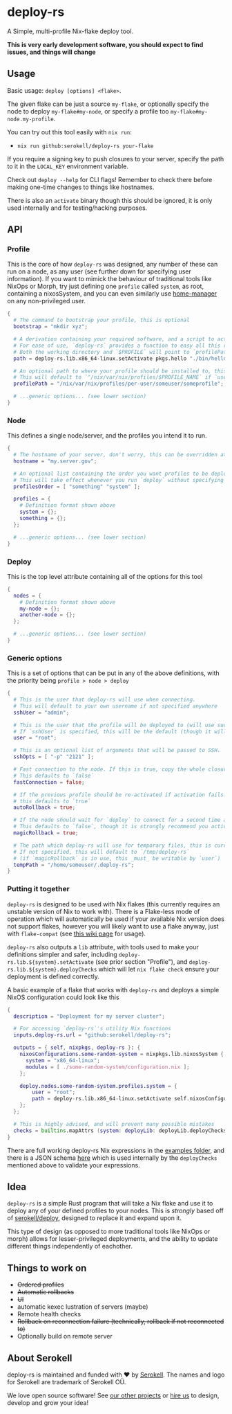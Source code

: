 <!--
SPDX-FileCopyrightText: 2020 Serokell <https://serokell.io/>

SPDX-License-Identifier: MPL-2.0
-->

# deploy-rs

A Simple, multi-profile Nix-flake deploy tool.

**This is very early development software, you should expect to find issues, and things will change**

## Usage

Basic usage: `deploy [options] <flake>`.

The given flake can be just a source `my-flake`, or optionally specify the node to deploy `my-flake#my-node`, or specify a profile too `my-flake#my-node.my-profile`.

You can try out this tool easily with `nix run`:
- `nix run github:serokell/deploy-rs your-flake`

If you require a signing key to push closures to your server, specify the path to it in the `LOCAL_KEY` environment variable.

Check out `deploy --help` for CLI flags! Remember to check there before making one-time changes to things like hostnames.

There is also an `activate` binary though this should be ignored, it is only used internally and for testing/hacking purposes.

## API

### Profile

This is the core of how `deploy-rs` was designed, any number of these can run on a node, as any user (see further down for specifying user information). If you want to mimick the behaviour of traditional tools like NixOps or Morph, try just defining one `profile` called `system`, as root, containing a nixosSystem, and you can even similarly use [home-manager](https://github.com/nix-community/home-manager) on any non-privileged user.

```nix
{
  # The command to bootstrap your profile, this is optional
  bootstrap = "mkdir xyz";

  # A derivation containing your required software, and a script to activate it in `${path}/activate`
  # For ease of use, `deploy-rs` provides a function to easy all this required activation script to any derivation
  # Both the working directory and `$PROFILE` will point to `profilePath`
  path = deploy-rs.lib.x86_64-linux.setActivate pkgs.hello "./bin/hello";

  # An optional path to where your profile should be installed to, this is useful if you want to use a common profile name across multiple users, but would have conflicts in your node's profile list.
  # This will default to `"/nix/var/nix/profiles/$PROFILE_NAME` if `user` is root (see: generic options), and `/nix/var/nix/profiles/per-user/$USER/$PROFILE_NAME` if it is not.
  profilePath = "/nix/var/nix/profiles/per-user/someuser/someprofile";

  # ...generic options... (see lower section)
}
```

### Node

This defines a single node/server, and the profiles you intend it to run.

```nix
{
  # The hostname of your server, don't worry, this can be overridden at runtime if needed
  hostname = "my.server.gov";

  # An optional list containing the order you want profiles to be deployed.
  # This will take effect whenever you run `deploy` without specifying a profile, causing it to deploy every profile automatically.
  profilesOrder = [ "something" "system" ];

  profiles = {
    # Definition format shown above
    system = {};
    something = {};
  };

  # ...generic options... (see lower section)
}
```

### Deploy

This is the top level attribute containing all of the options for this tool

```nix
{
  nodes = {
    # Definition format shown above
    my-node = {}; 
    another-node = {};
  };

  # ...generic options... (see lower section)
}
```

### Generic options

This is a set of options that can be put in any of the above definitions, with the priority being `profile > node > deploy`

```nix
{
  # This is the user that deploy-rs will use when connecting.
  # This will default to your own username if not specified anywhere
  sshUser = "admin";

  # This is the user that the profile will be deployed to (will use sudo if not the same as above).
  # If `sshUser` is specified, this will be the default (though it will _not_ default to your own username)
  user = "root";

  # This is an optional list of arguments that will be passed to SSH.
  sshOpts = [ "-p" "2121" ];

  # Fast connection to the node. If this is true, copy the whole closure instead of letting the node substitute.
  # This defaults to `false`
  fastConnection = false;

  # If the previous profile should be re-activated if activation fails.
  # this defaults to `true`
  autoRollback = true;

  # If the node should wait for `deploy` to connect for a second time after activation, to confirm the server has not been ruined.
  # This defaults to `false`, though it is strongly recommend you activate it if you value safety
  magicRollback = true;

  # The path which deploy-rs will use for temporary files, this is currently only used by `magicRollback` to create an inotify watcher in
  # If not specified, this will default to `/tmp/deploy-rs`
  # (if `magicRollback` is in use, this _must_ be writable by `user`)
  tempPath = "/home/someuser/.deploy-rs";
}
```

### Putting it together

`deploy-rs` is designed to be used with Nix flakes (this currently requires an unstable version of Nix to work with). There is a Flake-less mode of operation which will automatically be used if your available Nix version does not support flakes, however you will likely want to use a flake anyway, just with `flake-compat` (see [this wiki page](https://nixos.wiki/wiki/Flakes) for usage).

`deploy-rs` also outputs a `lib` attribute, with tools used to make your definitions simpler and safer, including `deploy-rs.lib.${system}.setActivate` (see prior section "Profile"), and `deploy-rs.lib.${system}.deployChecks` which will let `nix flake check` ensure your deployment is defined correctly.

A basic example of a flake that works with `deploy-rs` and deploys a simple NixOS configuration could look like this

```nix
{
  description = "Deployment for my server cluster";

  # For accessing `deploy-rs`'s utility Nix functions
  inputs.deploy-rs.url = "github:serokell/deploy-rs";

  outputs = { self, nixpkgs, deploy-rs }: {
    nixosConfigurations.some-random-system = nixpkgs.lib.nixosSystem {
      system = "x86_64-linux";
      modules = [ ./some-random-system/configuration.nix ];
    };

    deploy.nodes.some-random-system.profiles.system = {
        user = "root";
        path = deploy-rs.lib.x86_64-linux.setActivate self.nixosConfigurations.some-random-system.config.system.build.toplevel "./bin/switch-to-configuration switch";
    };
  };

  # This is highly advised, and will prevent many possible mistakes
  checks = builtins.mapAttrs (system: deployLib: deployLib.deployChecks self.deploy) deploy-rs.lib;
}
```

There are full working deploy-rs Nix expressions in the [examples folder](./examples), and there is a JSON schema [here](./interface.json) which is used internally by the `deployChecks` mentioned above to validate your expressions.

## Idea

`deploy-rs` is a simple Rust program that will take a Nix flake and use it to deploy any of your defined profiles to your nodes. This is _strongly_ based off of [serokell/deploy](https://github.com/serokell/deploy), designed to replace it and expand upon it.

This type of design (as opposed to more traditional tools like NixOps or morph) allows for lesser-privileged deployments, and the ability to update different things independently of eachother.

## Things to work on

- ~~Ordered profiles~~
- ~~Automatic rollbacks~~
- ~~UI~~
- automatic kexec lustration of servers (maybe)
- Remote health checks
- ~~Rollback on reconnection failure (technically, rollback if not reconnected to)~~
- Optionally build on remote server

## About Serokell

deploy-rs is maintained and funded with ❤️ by [Serokell](https://serokell.io/).
The names and logo for Serokell are trademark of Serokell OÜ.

We love open source software! See [our other projects](https://serokell.io/community?utm_source=github) or [hire us](https://serokell.io/hire-us?utm_source=github) to design, develop and grow your idea!